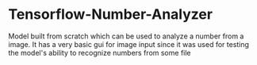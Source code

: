# Tensorflow-Number-Analyzer
Model built from scratch which can be used to analyze a number from a image.
It has a very basic gui for image input since it was used for testing the model's ability to recognize numbers from some file
